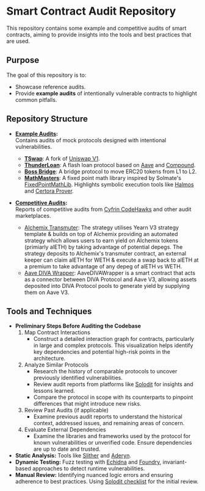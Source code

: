 # Smart Contract Audit Repository

This repository contains some example and competitive audits of smart contracts, aiming to provide insights into the tools and best practices that are used.

## Purpose

The goal of this repository is to:  
- Showcase reference audits.  
- Provide **example audits** of intentionally vulnerable contracts to highlight common pitfalls.  

## Repository Structure

- **[Example Audits](./example-audits):**  
  Contains audits of mock protocols designed with intentional vulnerabilities.  
  - **[TSwap](https://github.com/mlbyvn/audits/tree/main/example-audits/tswap)**: A fork of [Uniswap V1](https://docs.uniswap.org/contracts/v1/overview).
  - **[ThunderLoan](https://github.com/mlbyvn/audits/tree/main/example-audits/thunderloan)**: A flash loan protocol based on [Aave](https://aave.com/docs) and [Compound](https://docs.compound.finance/).
  - **[Boss Bridge](https://github.com/mlbyvn/audits/tree/main/example-audits/boss-bridge)**: A bridge protocol to move ERC20 tokens from L1 to L2.
  - **[MathMasters](https://github.com/mlbyvn/audits/tree/main/example-audits/mathmasters)**: A fixed point math library inspired by Solmate's [FixedPointMathLib](https://github.com/transmissions11/solmate/blob/main/src/utils/FixedPointMathLib.sol). Highlights symbolic execution tools like [Halmos](https://github.com/a16z/halmos) and [Certora Prover](https://www.certora.com/prover).


- **[Competitive Audits](./competitive-audits):**  
  Reports of competitive audits from [Cyfrin CodeHawks](https://codehawks.cyfrin.io/) and other audit marketplaces.
  - [Alchemix Transmuter](https://github.com/mlbyvn/audits/tree/main/competitive-audits/2024-12-alchemix): The strategy utilises Yearn V3 strategy template & builds on top of Alchemix providing an automated strategy which allows users to earn yield on Alchemix tokens (primiarly alETH) by taking advantage of potential       depegs. The strategy deposits to Alchemix's transmuter contract, an external keeper can claim alETH for WETH & execute a swap back to alETH at a premium to take advantage of any depeg of alETH vs WETH.
  - [Aave DIVA Wrapper](https://github.com/mlbyvn/audits/tree/main/competitive-audits/2025-01-diva): AaveDIVAWrapper is a smart contract that acts as a connector between DIVA Protocol and Aave V3, allowing assets deposited into DIVA Protocol pools to generate yield by supplying them on Aave V3.

## Tools and Techniques

- **Preliminary Steps Before Auditing the Codebase** 
    1. Map Contract Interactions
       - Construct a detailed interaction graph for contracts, particularly in large and complex protocols. This visualization helps identify key dependencies and potential high-risk points in the architecture.
    2. Analyze Similar Protocols
       - Research the history of comparable protocols to uncover previously identified vulnerabilities.
       - Review audit reports from platforms like [Solodit](https://solodit.cyfrin.io/) for insights and lessons learned.
       - Compare the protocol in scope with its counterparts to pinpoint differences that might introduce new risks.
    3. Review Past Audits (if applicable)
       - Examine previous audit reports to understand the historical context, addressed issues, and remaining areas of concern.
    4. Evaluate External Dependencies
       - Examine the libraries and frameworks used by the protocol for known vulnerabilities or unverified code. Ensure dependencies are up to date and trusted.
- **Static Analysis:** Tools like [Slither](https://github.com/crytic/slither) and [Aderyn](https://github.com/crytic/aderyn).  
- **Dynamic Testing:** Fuzz testing with [Echidna](https://github.com/crytic/echidna) and [Foundry](https://book.getfoundry.sh/), invariant-based approaches to detect runtime vulnerabilities.  
- **Manual Review:** Identifying nuanced logic errors and ensuring adherence to best practices. Using [Solodit checklist](https://solodit.cyfrin.io/checklist) for the initial review.


